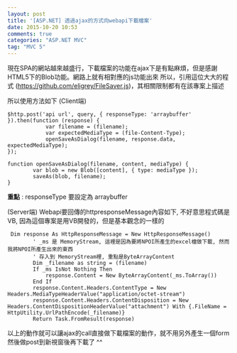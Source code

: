 ```yaml
---
layout: post
title: '[ASP.NET] 透過ajax的方式向webapi下載檔案'
date: 2015-10-20 10:53
comments: true
categories: "ASP.NET MVC"
tag: "MVC 5"
---
```

現在SPA的網站越來越盛行，下載檔案的功能在ajax下是有點麻煩，但是感謝HTML5下的Blob功能。網路上就有相對應的js功能出來
所以，引用這位大大的程式 (https://github.com/eligrey/FileSaver.js)，其相關限制都有在該專案上描述

所以使用方法如下
(Client端)
```
$http.post('api url', query, { responseType: 'arraybuffer' }).then(function (response) {        
            var filename = (filename);
            var expectedMediaType = (file-Content-Type);
            openSaveAsDialog(filename, response.data, expectedMediaType);
});      
                
function openSaveAsDialog(filename, content, mediaType) {
        var blob = new Blob([content], { type: mediaType });
        saveAs(blob, filename);
}
```

**重點** : responseType 要設定為 arraybuffer

(Server端)
Webapi要回傳的httpresponseMessage內容如下, 不好意思程式碼是VB, 因為這個專案是用VB開發的，但是基本觀念的一樣的
```
 Dim response As HttpResponseMessage = New HttpResponseMessage()
        ' _ms 是 MemoryStream, 這裡是因為要將NPOI所產生的excel檔做下載, 然而我將NPOI所產生出來的東西
        ' 存入到 MemoryStream裡, 重點是ByteArrayContent
        Dim _filename as string = (filename)
        If _ms IsNot Nothing Then
            response.Content = New ByteArrayContent(_ms.ToArray())
        End If
        response.Content.Headers.ContentType = New Headers.MediaTypeHeaderValue("application/octet-stream")
        response.Content.Headers.ContentDisposition = New Headers.ContentDispositionHeaderValue("attachment") With {.FileName = HttpUtility.UrlPathEncode(_filename)}
        Return Task.FromResult(response)
```

以上的動作就可以讓ajax的call直接做下載檔案的動作，就不用另外產生一個form然後做post到新視窗後再下載了 ^^